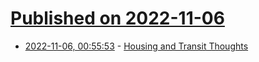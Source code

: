 # [Published on 2022-11-06](index.md)

* [2022-11-06, 00:55:53](https://news.ycombinator.com/item?id=33487600) - [Housing and Transit Thoughts](https://thezvi.substack.com/p/housing-and-transit-thoughts-and)
